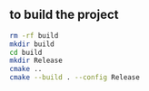 ## to build the project

```bash
rm -rf build
mkdir build
cd build
mkdir Release
cmake ..
cmake --build . --config Release
```
